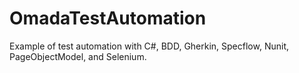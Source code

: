 # OmadaTestAutomation
Example of test automation with C#, BDD, Gherkin, Specflow, Nunit, PageObjectModel, and Selenium.
